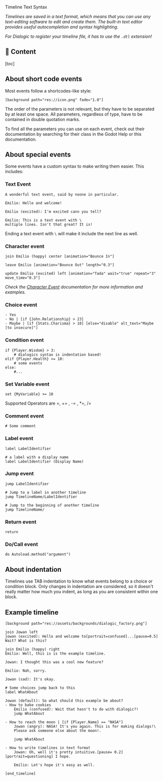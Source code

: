 <div class="header-banner dawn">
     <div class="header-label dawn">Timeline Text Syntax</div>
</div>

*Timelines are saved in a text format, which means that you can use any text-editing software to edit and create them. The built-in text editor provides useful autocompletion and syntax highlighting.*

*For Dialogic to register your timeline file, it has to use the `.dtl` extension!*

## 📜 Content

[toc]

## About short code events

Most events follow a shortcodes-like style:

```dtl
[background path="res://icon.png" fade="1.0"]
```

The order of the parameters is not relevant, but they have to be separated by at least one space. All parameters, regardless of type, have to be contained in double quotation marks.

To find all the parameters you can use on each event, check out their documentation by searching for their class in the Godot Help or this documentation.

## About special events

Some events have a custom syntax to make writing them easier. This includes:

### Text Event

```dtl
A wonderful text event, said by noone in particular.

Emilio: Hello and welcome!

Emilio (excited): I'm excited cann you tell?

Emilio: This is a text event with \
multiple lines. Isn't that great? It is!
```

Ending a text event with `\` will make it include the next line as well.

### Character event

```dtl
join Emilio (happy) center [animation="Bounce In"]

leave Emilio [animation="Bounce Out" length="0.3"]

update Emilio (excited) left [animation="Tada" wait="true" repeat="3" move_time="0.3"]
```

*Check the [Character Event](./event-character.md) documentation for more information and examples.*

### Choice event

```dtl
- Yes
- No | [if {John.Relationship} > 23]
- Maybe | [if {Stats.Charisma} > 10] [else="disable" alt_text="Maybe [to insecure]"]
```

### Condition event

```dtl
if {Player.Wisdom} > 3:
    # dialogics syntax is indentation based!
elif {Player.Health} <= 10:
    # some events
else:
    #...
```

### Set Variable event

```dtl
set {MyVariable} += 10
```

Supported Operators are =, += , -= , *=, /=

### Comment event

```dtl
# Some comment
```

### Label event

```dtl
label LabelIdentifier

# a label with a display name
label LabelIdentifier (Display Name)
```

### Jump event

```dtl
jump LabelIdentifier

# Jump to a label in another timeline
jump TimelineName/LabelIdentifier

# Jump to the beginning of another timeline
jump TimelineName/
```

### Return event

```dtl
return
```

### Do/Call event

```dtl
do Autoload.method("argument")
```

## About indentation

Timelines use TAB indentation to know what events belong to a choice or condition block. Only changes in indentation are considered, so it doesn't really matter how much you indent, as long as you are consistent within one block.

## Example timeline

```dtl
[background path="res://assets/backgrounds/dialogic_factory.png"]

join Jowan left
jowan (excited): Hello and welcome to[portrait=confused]...[pause=0.5] Wait? What is this?

join Emilio (happy) right
Emilio: Well, this is is the example timeline.

Jowan: I thought this was a cool new feature?

Emilio: Nah, sorry.

Jowan (sad): It's okay.

# Some choices jump back to this
label WhatAbout

Jowan (default): So what should this example be about?
- How to bake cookies
    Emilio (confused): Wait that hasn't to do with dialogic?!
    jump WhatAbout

- How to reach the moon | [if {Player.Name} == "NASA"]
    Jowan (angry): NASA! It's you again. This is for making dialogs!\
    Please ask someone else about the moon!.
    
    jump WhatAbout

- How to write timelines in text format
    Jowan: Oh, well it's pretty intuitive.[pause= 0.2][portrait=questioning] I hope.
    
    Emilio: Let's hope it's easy as well.

[end_timeline]
```
